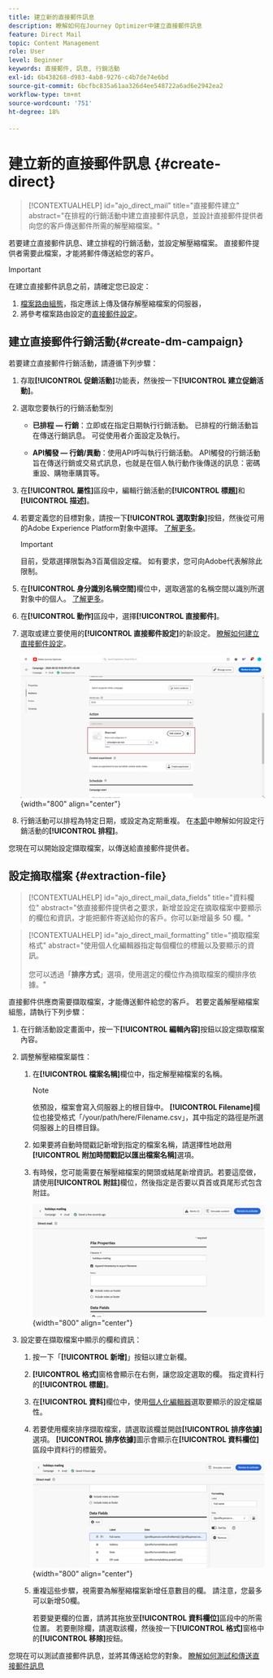 ```yaml
---
title: 建立新的直接郵件訊息
description: 瞭解如何在Journey Optimizer中建立直接郵件訊息
feature: Direct Mail
topic: Content Management
role: User
level: Beginner
keywords: 直接郵件, 訊息, 行銷活動
exl-id: 6b438268-d983-4ab8-9276-c4b7de74e6bd
source-git-commit: 6bcfbc835a61aa326d4ee548722a6ad6e2942ea2
workflow-type: tm+mt
source-wordcount: '751'
ht-degree: 18%

---
```


# 建立新的直接郵件訊息 {#create-direct}

>[!CONTEXTUALHELP]
>id="ajo_direct_mail"
>title="直接郵件建立"
>abstract="在排程的行銷活動中建立直接郵件訊息，並設計直接郵件提供者向您的客戶傳送郵件所需的解壓縮檔案。"

若要建立直接郵件訊息、建立排程的行銷活動，並設定解壓縮檔案。 直接郵件提供者需要此檔案，才能將郵件傳送給您的客戶。

>[!IMPORTANT]
>
>在建立直接郵件訊息之前，請確定您已設定：
>
>1. [檔案路由組態](../direct-mail/direct-mail-configuration.md#file-routing-configuration)，指定應該上傳及儲存解壓縮檔案的伺服器，
>1. 將參考檔案路由設定的[直接郵件設定](../direct-mail/direct-mail-configuration.md#direct-mail-surface)。


## 建立直接郵件行銷活動{#create-dm-campaign}

若要建立直接郵件行銷活動，請遵循下列步驟：

1. 存取&#x200B;**[!UICONTROL 促銷活動]**&#x200B;功能表，然後按一下&#x200B;**[!UICONTROL 建立促銷活動]**。

1. 選取您要執行的行銷活動型別

   * **已排程 — 行銷**：立即或在指定日期執行行銷活動。 已排程的行銷活動旨在傳送行銷訊息。 可從使用者介面設定及執行。

   * **API觸發 — 行銷/異動**：使用API呼叫執行行銷活動。 API觸發的行銷活動旨在傳送行銷或交易式訊息，也就是在個人執行動作後傳送的訊息：密碼重設、購物車購買等。

1. 在&#x200B;**[!UICONTROL 屬性]**&#x200B;區段中，編輯行銷活動的&#x200B;**[!UICONTROL 標題]**&#x200B;和&#x200B;**[!UICONTROL 描述]**。

1. 若要定義您的目標對象，請按一下&#x200B;**[!UICONTROL 選取對象]**&#x200B;按鈕，然後從可用的Adobe Experience Platform對象中選擇。 [了解更多](../audience/about-audiences.md)。

   >[!IMPORTANT]
   >
   >目前，受眾選擇限製為3百萬個設定檔。 如有要求，您可向Adobe代表解除此限制。

1. 在&#x200B;**[!UICONTROL 身分識別名稱空間]**&#x200B;欄位中，選取適當的名稱空間以識別所選對象中的個人。 [了解更多](../event/about-creating.md#select-the-namespace)。

1. 在&#x200B;**[!UICONTROL 動作]**&#x200B;區段中，選擇&#x200B;**[!UICONTROL 直接郵件]**。

1. 選取或建立要使用的&#x200B;**[!UICONTROL 直接郵件設定]**&#x200B;的新設定。 [瞭解如何建立直接郵件設定](direct-mail-configuration.md#direct-mail-surface)。

   ![](assets/direct-mail-campaign.png){width="800" align="center"}

1. 行銷活動可以排程為特定日期，或設定為定期重複。 在[本節](../campaigns/create-campaign.md#schedule)中瞭解如何設定行銷活動的&#x200B;**[!UICONTROL 排程]**。

您現在可以開始設定擷取檔案，以傳送給直接郵件提供者。

## 設定摘取檔案 {#extraction-file}

>[!CONTEXTUALHELP]
>id="ajo_direct_mail_data_fields"
>title="資料欄位"
>abstract="依直接郵件提供者之要求，新增並設定在摘取檔案中要顯示的欄位和資訊，才能把郵件寄送給你的客戶。你可以新增最多 50 欄。"

>[!CONTEXTUALHELP]
>id="ajo_direct_mail_formatting"
>title="摘取檔案格式"
>abstract="使用個人化編輯器指定每個欄位的標籤以及要顯示的資訊。<br/><br/>您可以透過「<b>排序方式</b>」選項，使用選定的欄位作為摘取檔案的欄排序依據。"

直接郵件供應商需要擷取檔案，才能傳送郵件給您的客戶。 若要定義解壓縮檔案組態，請執行下列步驟：

1. 在行銷活動設定畫面中，按一下&#x200B;**[!UICONTROL 編輯內容]**&#x200B;按鈕以設定擷取檔案內容。

1. 調整解壓縮檔案屬性：

   1. 在&#x200B;**[!UICONTROL 檔案名稱]**&#x200B;欄位中，指定解壓縮檔案的名稱。

      >[!NOTE]
      >
      >依預設，檔案會寫入伺服器上的根目錄中。 **[!UICONTROL Filename]**&#x200B;欄位也接受格式「/your/path/here/Filename.csv」，其中指定的路徑是所選伺服器上的目標目錄。<!--TBC if for SFTP and Azure only, or for all servers including S3-->

   1. 如果要將自動時間戳記新增到指定的檔案名稱，請選擇性地啟用&#x200B;**[!UICONTROL 附加時間戳記以匯出檔案名稱]**&#x200B;選項。

   1. 有時候，您可能需要在解壓縮檔案的開頭或結尾新增資訊。若要這麼做，請使用&#x200B;**[!UICONTROL 附註]**&#x200B;欄位，然後指定是否要以頁首或頁尾形式包含附註。

      ![](assets/direct-mail-properties.png){width="800" align="center"}

1. 設定要在擷取檔案中顯示的欄和資訊：

   1. 按一下「**[!UICONTROL 新增]**」按鈕以建立新欄。

   1. **[!UICONTROL 格式]**&#x200B;窗格會顯示在右側，讓您設定選取的欄。 指定資料行的&#x200B;**[!UICONTROL 標籤]**。

   1. 在&#x200B;**[!UICONTROL 資料]**&#x200B;欄位中，使用[個人化編輯器](../personalization/personalization-build-expressions.md)選取要顯示的設定檔屬性。

   1. 若要使用欄來排序擷取檔案，請選取該欄並開啟&#x200B;**[!UICONTROL 排序依據]**&#x200B;選項。 **[!UICONTROL 排序依據]**&#x200B;圖示會顯示在&#x200B;**[!UICONTROL 資料欄位]**&#x200B;區段中資料行的標籤旁。

      ![](assets/direct-mail-content.png){width="800" align="center"}

   1. 重複這些步驟，視需要為解壓縮檔案新增任意數目的欄。 請注意，您最多可以新增50欄。

      若要變更欄的位置，請將其拖放至&#x200B;**[!UICONTROL 資料欄位]**&#x200B;區段中的所需位置。 若要刪除欄，請選取該欄，然後按一下&#x200B;**[!UICONTROL 格式]**&#x200B;窗格中的&#x200B;**[!UICONTROL 移除]**&#x200B;按鈕。

您現在可以測試直接郵件訊息，並將其傳送給您的對象。 [瞭解如何測試和傳送直接郵件訊息](test-send-direct-mail.md)

